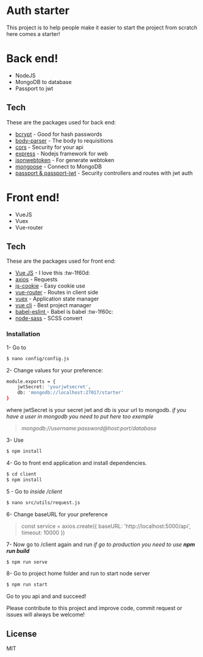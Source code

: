 # Auth starter

This project is to help people make it easier to start the project from scratch here comes a starter!



# Back end!

  - NodeJS
  - MongoDB to database
  - Passport to jwt
## Tech

These are the packages used for back end:

* [bcrypt](https://github.com/kelektiv/node.bcrypt.js/ "bcrypt") - Good for hash passwords
* [body-parser](https://www.npmjs.com/package/body-parser "body-parser") - The body to requisitions
* [cors](https://www.npmjs.com/package/cors "cors") - Security for your api
* [express](https://expressjs.com/ "express") - Nodejs framework for web
* [jsonwebtoken](https://github.com/auth0/node-jsonwebtoken "jsonwebtoken") - For generate webtoken
* [mongoose](https://mongoosejs.com/ "mongoose") - Connect to MongoDB
* [passport & passport-jwt](http://www.passportjs.org/ "passport & passport-jwt") - Security controllers and routes with jwt auth


# Front end!

  - VueJS
  - Vuex
  - Vue-router

## Tech

These are the packages used for front end:

* [ Vue JS](https://vuejs.org/ " Vue JS") - I love this :tw-1f60d:
* [axios](https://github.com/axios/axios "axios") - Requests
* [js-cookie](https://github.com/js-cookie/js-cookie "js-cookie") - Easy cookie use
* [vue-router](https://router.vuejs.org/ "vue-router") - Routes in client side
* [vuex](https://vuex.vuejs.org/ "vuex") - Application state manager
* [vue cli](https://cli.vuejs.org "vue cli") - Best project manager
* [babel-eslint ](https://github.com/babel/babel-eslint "babel-eslint ") - Babel is babel :tw-1f60c:
* [node-sass](https://github.com/sass/node-sass "node-sass") - SCSS convert


### Installation

1- Go to
```sh
$ nano config/config.js
```

2- Change values for your preference:
```sh
module.exports = {
    jwtSecret: 'yourjwtsecret',
    db: 'mongodb://localhost:27017/starter'
}
```
where jwtSecret is your secret jwt and  db is your url to mongodb.
*if you have a user in mongodb you need to put here too exemple*
> *mongodb://username:password@host:port/database*

3- Use 
```sh
$ npm install 
```

4- Go to front end application and install dependencies.

```sh
$ cd client
$ npm install 
```

5 - Go to 
*inside /client*
```sh
$ nano src/utils/request.js
```

6- Change baseURL for your preference
> const service = axios.create({
		  baseURL: 'http://localhost:5000/api',
		  timeout: 10000
})

7- Now go to /client again and run
*if go to production you need to use **npm run build***
```sh
$ npm run serve
```

8- Go to project home folder and run to start node server
```sh
$ npm run start
```

Go to you api and and succeed!

Please contribute to this project and improve code, commit request or issues will always be welcome!

License
----

MIT


